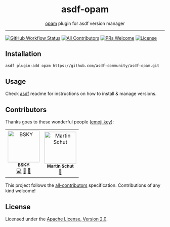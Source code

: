 <div align="center">
<h1>asdf-opam</h1>
<span><a href="https://opam.ocaml.org">opam</a> plugin for asdf version manager</span>
</div>
<hr />

[![GitHub Workflow Status](https://img.shields.io/github/workflow/status/asdf-community/asdf-opam/Main%20workflow?style=flat-square)](https://github.com/asdf-community/asdf-opam/actions)
[![All Contributors](https://img.shields.io/badge/all_contributors-2-orange.svg?style=flat-square)](#contributors)
[![PRs Welcome](https://img.shields.io/badge/PRs-welcome-brightgreen.svg?style=flat-square)](http://makeapullrequest.com)
[![License](https://img.shields.io/github/license/asdf-community/asdf-opam?style=flat-square&color=brightgreen)](https://github.com/asdf-community/asdf-opam/blob/master/LICENSE)

## Installation

```bash
asdf plugin-add opam https://github.com/asdf-community/asdf-opam.git
```

## Usage

Check [asdf](https://github.com/asdf-vm/asdf) readme for instructions on how to
install & manage versions.

## Contributors

Thanks goes to these wonderful people
([emoji key](https://allcontributors.org/docs/en/emoji-key)):

<!-- ALL-CONTRIBUTORS-LIST:START - Do not remove or modify this section -->
<!-- prettier-ignore -->
<table>
  <tr>
    <td align="center"><a href="https://bsky.moe"><img src="https://avatars3.githubusercontent.com/u/38746192?v=4" width="100px;" alt="BSKY"/><br /><sub><b>BSKY</b></sub></a><br /><a href="https://github.com/asdf-community/asdf-opam/commits?author=imbsky" title="Code">💻</a> <a href="https://github.com/asdf-community/asdf-opam/commits?author=imbsky" title="Documentation">📖</a> <a href="#maintenance-imbsky" title="Maintenance">🚧</a></td>
    <td align="center"><a href="https://gitlab.com/schutm"><img src="https://avatars3.githubusercontent.com/u/1652928?v=4" width="100px;" alt="Martin Schut"/><br /><sub><b>Martin Schut</b></sub></a><br /><a href="https://github.com/asdf-community/asdf-opam/issues?q=author%3Aschutm" title="Bug reports">🐛</a></td>
  </tr>
</table>

<!-- ALL-CONTRIBUTORS-LIST:END -->

This project follows the
[all-contributors](https://github.com/all-contributors/all-contributors)
specification. Contributions of any kind welcome!

## License

Licensed under the
[Apache License, Version 2.0](https://www.apache.org/licenses/LICENSE-2.0).
